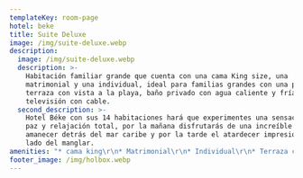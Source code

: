 ```yaml
---
templateKey: room-page
hotel: beke
title: Suite Deluxe
image: /img/suite-deluxe.webp
description:
  image: /img/suite-deluxe.webp
  description: >-
    Habitación familiar grande que cuenta con una cama King size, una
    matrimonial y una individual, ideal para familias grandes con una pequeña
    terraza con vista a la playa, baño privado con agua caliente y fría,
    televisión con cable.
  second_description: >-
    Hotel Béke con sus 14 habitaciones hará que experimentes una sensación de
    paz y relajación total, por la mañana disfrutarás de una increíble vista del
    amanecer detrás del mar caribe y por la tarde el atardecer impresionante de
    lado del manglar.
amenities: "* cama king\r\n* Matrimonial\r\n* Individual\r\n* Terraza con vistas al mar\n* WIFI (verificar disponibilidad)\r\n* Agua caliente\r\n* Tv por cable\r\n* Pet friendly\r\n* Aire acondicionado\r\n* Ventilador\r\n* Toalla facial\r\n* Toalla manos\r\n* Tapete de baño\r\n* Toalla de baño\r\n* Toalla para playa\r\n* Regadora tipo lluvia\r\n* Amenidades de limpieza: (shampoo , jabón corporal, acondicionador, crema humectante, rastrillo, pasta dental, cepillo dental).\r\n* Restaurant & Bar"
footer_image: /img/holbox.webp
---
```


